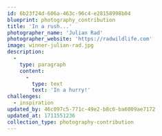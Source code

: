 ```yaml
---
id: 6b23f24d-606a-463c-96c4-e28158998b04
blueprint: photography_contribution
title: 'In a rush...'
photographer_name: 'Julian Rad'
photographer_website: 'https://radwildlife.com'
image: winner-julian-rad.jpg
description:
  -
    type: paragraph
    content:
      -
        type: text
        text: 'In a hurry!'
challenges:
  - inspiration
updated_by: 46c097c5-771c-49e2-b8c6-ba6009ae7172
updated_at: 1711551236
collection_type: photography-contribution
---
```

